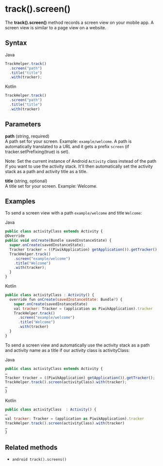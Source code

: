 # track().screen()

The **track().screen()** method records a screen view on your mobile
app. A screen view is similar to a page view on a website.

## Syntax

<div class="tabs">

<div class="group-tab">

Java

``` javascript
TrackHelper.track()
  .screen("path")
  .title("title")
  .with(tracker);
```

</div>

<div class="group-tab">

Kotlin

``` javascript
TrackHelper.track()
  .screen("path")
  .title("title")
  .with(tracker)
```

</div>

</div>

## Parameters

**path** (string, required)  
A path set for your screen. Example: `example/welcome`. A path is
automatically translated to a URL and it gets a prefix `screen` (if
tracker.setPrefixing(true) is set).

Note: Set the current instance of Android `Activity` class instead of
the path if you want to use the activity stack. It'll then automatically
set the activity stack as a path and activity title as a title.

**title** (string, optional)  
A title set for your screen. Example: Welcome.

## Examples

To send a screen view with a path `example/welcome` and title `Welcome`:

<div class="tabs">

<div class="group-tab">

Java

``` javascript
public class activityClass extends Activity {
@Override
public void onCreate(Bundle savedInstanceState) {
  super.onCreate(savedInstanceState);
  Tracker tracker = ((PiwikApplication) getApplication()).getTracker();
  TrackHelper.track()
    .screen("example/welcome")
    .title("Welcome")
    .with(tracker);
  }
}
```

</div>

<div class="group-tab">

Kotlin

``` javascript
public class activityClass : Activity() {
  override fun onCreate(savedInstanceState: Bundle?) {
    super.onCreate(savedInstanceState)
    val tracker: Tracker = (application as PiwikApplication).tracker
    TrackHelper.track()
      .screen("example/welcome")
      .title("Welcome")
      .with(tracker)
  }
}
```

</div>

</div>

To send a screen view and automatically use the activity stack as a path
and activity name as a title if our activity class is activityClass:

<div class="tabs">

<div class="group-tab">

Java

``` javascript
public class activityClass extends Activity {
…
Tracker tracker = ((PiwikApplication) getApplication()).getTracker();
TrackHelper.track().screen(activityClass).with(tracker);
…
}
```

</div>

<div class="group-tab">

Kotlin

``` javascript
public class activityClass  : Activity() {
…
val tracker: Tracker = (application as PiwikApplication).tracker
TrackHelper.track().screen(activityClass).with(tracker)
…
}
```

</div>

</div>

## Related methods

  - `android track().screens()`
